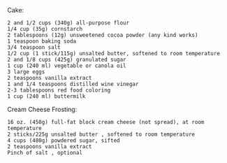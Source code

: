 Cake:

    2 and 1/2 cups (340g) all-purpose flour
    1/4 cup (35g) cornstarch
    2 tablespoons (12g) unsweetened cocoa powder (any kind works)
    1 teaspoon baking soda
    3/4 teaspoon salt
    1/2 cup (1 stick/115g) unsalted butter, softened to room temperature
    2 and 1/8 cups (425g) granulated sugar
    1 cup (240 ml) vegetable or canola oil
    3 large eggs
    2 teaspoons vanilla extract
    1 and 1/4 teaspoons distilled wine vinegar
    2-3 tablespoons red food coloring
    1 cup (240 ml) buttermilk

Cream Cheese Frosting:

    16 oz. (450g) full-fat block cream cheese (not spread), at room temperature
    2 sticks/225g unsalted butter , softened to room temperature
    4 cups (480g) powdered sugar, sifted
    2 teaspoons vanilla extract
    Pinch of salt , optional